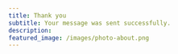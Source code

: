 ```yaml
---
title: Thank you
subtitle: Your message was sent successfully.
description:
featured_image: /images/photo-about.png
---
```

